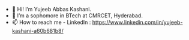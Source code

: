 - 👋 Hi! I’m Yujeeb Abbas Kashani.
- 👀 I’m a sophomore in BTech at CMRCET, Hyderabad.
- 📫 How to reach me - LinkedIn : https://www.linkedin.com/in/yujeeb-kashani-a60b681b8/

<!---
yujeeb/yujeeb is a ✨ special ✨ repository because its `README.md` (this file) appears on your GitHub profile.
You can click the Preview link to take a look at your changes.
--->
